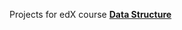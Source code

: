 Projects for edX course **[Data Structure](https://www.edx.org/course/tsinghuax/tsinghuax-30240184x-data-structures-shu-1445)**

